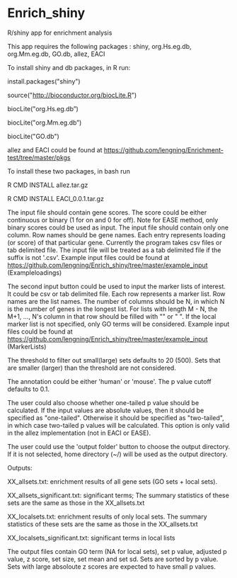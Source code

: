 # Enrich_shiny
R/shiny app for enrichment analysis

This app requires the following packages : shiny, org.Hs.eg.db, org.Mm.eg.db, GO.db, allez, EACI

To install shiny and db packages, in R run:

install.packages("shiny")

source("http://bioconductor.org/biocLite.R")

biocLite("org.Hs.eg.db”)

biocLite("org.Mm.eg.db”)

biocLite("GO.db")

allez and EACI could be found at https://github.com/lengning/Enrichment-test/tree/master/pkgs

To install these two packages, in bash run 

R CMD INSTALL allez.tar.gz

R CMD INSTALL EACI_0.0.1.tar.gz


The input file should contain gene scores. The score could be either continuous or binary (1 for on and 0 for off).
Note for EASE method, only binary scores could be used as input.
The input file should contain only one column. Row names should be gene names. Each entry represents loading (or score) 
of that particular gene.
Currently the program takes csv files or tab delimited file.
The input file will be treated as a tab delimited file if the suffix is not '.csv'.
Example input files could be found at https://github.com/lengning/Enrich_shiny/tree/master/example_input   (Exampleloadings)

The second input button could be used to input the marker lists of interest. It could be csv or tab delimited file. Each row represents a marker list. 
Row names are the list names. The number of columns should be N, in which N is the number of genes in the longest list. 
For lists with length M - N, the M+1, ..., N's column in that row should be filled with "" or " ". If the local marker list
is not specified, only GO terms will be considered. 
Example input files could be found at https://github.com/lengning/Enrich_shiny/tree/master/example_input   (MarkerLists)

The threshold to filter out small(large) sets defaults to 20 (500). Sets that are smaller (larger) than the threshold are not considered.

The annotation could be either 'human' or 'mouse'. The p value cutoff defaults to 0.1.

The user could also choose whether one-tailed p value should be calculated. If the input values are absolute values, then it should be specified as "one-tailed". Otherwise it should be specified as "two-tailed", in which case two-tailed p values will be calculated. This option is only valid in the allez implementation (not in EACI or EASE).

The user could use the 'output folder' button to choose the output directory. If it is not selected, home directory (~/) will be used
as the output directory. 

Outputs:

XX_allsets.txt: enrichment results of all gene sets (GO sets + local sets). 

XX_allsets_significant.txt: significant terms; The summary statistics of these sets are the same as those in the XX_allsets.txt

XX_localsets.txt: enrichment results of only local sets. The summary statistics of these sets are the same as those in the XX_allsets.txt

XX_localsets_significant.txt: significant terms in local lists


The output files contain GO term (NA for local sets), set p value, adjusted p value, z score, set size, set mean and set sd. Sets are sorted by p value. Sets with large absoloute z scores are expected to have small p values.

